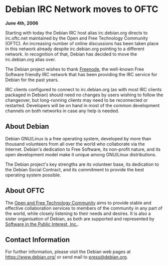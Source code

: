
Debian IRC Network moves to OFTC
================================


**June 4th, 2006**


Starting with today the Debian IRC host alias irc.debian.org directs
to irc.oftc.net maintained by the Open and Free Technology Community
(OFTC). An increasing number of online discussions has been taken
place in this network already despite irc.debian.org pointing to a
different network. In recognition of that, Debian has decided to move
the irc.debian.org alias over.


The Debian project wishes to thank [Freenode](https://freenode.net/), the well-known Free Software friendly IRC network that
has been providing the IRC service for Debian for the past years.


IRC clients configured to connect to irc.debian.org (as with most IRC
clients packaged in Debian) should need no changes by users wishing to
follow the changeover, but long-running clients may need to be
reconnected or restarted. Developers will be on hand in most of the
common development channels on both networks in case any help is
needed.


About Debian
------------


Debian GNU/Linux is a free operating system, developed by more than
thousand volunteers from all over the world who collaborate via the
Internet. Debian's dedication to Free Software, its non-profit nature,
and its open development model make it unique among GNU/Linux
distributions.


The Debian project's key strengths are its volunteer base, its
dedication to the Debian Social Contract, and its commitment to
provide the best operating system possible.


About OFTC
----------


The [Open and Free Technology
Community](http://www.oftc.net/oftc/) aims to provide stable and effective collaboration
services to members of the community in any part of the world, while
closely listening to their needs and desires. It is also a sister
organisation of Debian, as both are supported and represented by [Software in the Public Interest,
Inc.](https://www.spi-inc.org/).


Contact Information
-------------------


For further information, please visit the Debian web pages at
<https://www.debian.org/> or send mail to
<press@debian.org>.



